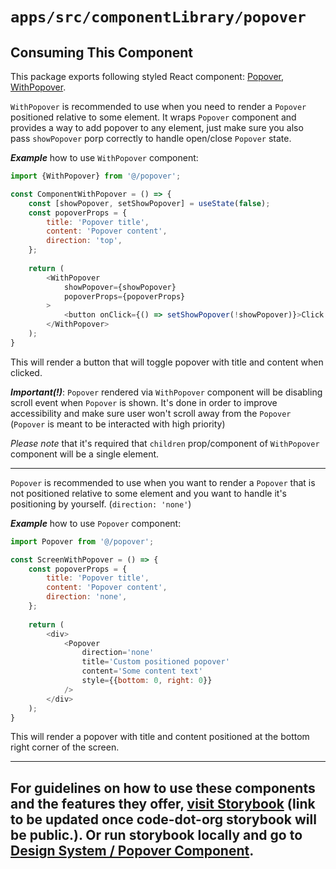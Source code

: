 # `apps/src/componentLibrary/popover`

## Consuming This Component

This package exports following styled React component: [Popover](Popover.tsx), [WithPopover](WithPopover.tsx).

`WithPopover` is recommended to use when you need to render a `Popover` positioned relative to some element.
It wraps `Popover` component and provides a way to add popover to any element, just make sure you also pass
`showPopover` porp correctly to handle open/close `Popover` state.

***Example*** how to use `WithPopover` component:

```javascript
import {WithPopover} from '@/popover';

const ComponentWithPopover = () => {
    const [showPopover, setShowPopover] = useState(false);
    const popoverProps = {
        title: 'Popover title',
        content: 'Popover content',
        direction: 'top',
    };
    
    return (
        <WithPopover
            showPopover={showPopover}
            popoverProps={popoverProps}
        >
            <button onClick={() => setShowPopover(!showPopover)}>Click me</button>
        </WithPopover>
    );
}
```
This will render a button that will toggle popover with title and content when clicked.

***Important(!)***: `Popover` rendered via `WithPopover` component will be disabling scroll event when `Popover`
is shown. It's done in order to improve accessibility and make sure user won't scroll away from the `Popover`
(`Popover` is meant to be interacted with high priority)

*Please note* that it's required that `children` prop/component of `WithPopover` component will be a single element.

---

`Popover` is recommended to use  when you want to render a `Popover` that is not positioned relative to some element
and you want to handle it's positioning by yourself. (`direction: 'none'`)

***Example*** how to use `Popover` component:

```javascript
import Popover from '@/popover';

const ScreenWithPopover = () => {
    const popoverProps = {
        title: 'Popover title',
        content: 'Popover content',
        direction: 'none',
    };
    
    return (
        <div>
            <Popover
                direction='none'
                title='Custom positioned popover'
                content='Some content text'
                style={{bottom: 0, right: 0}}
            />
        </div>
    );
}
```
This will render a popover with title and content positioned at the bottom right corner of the screen.

------
For guidelines on how to use these components and the features they
offer, [visit Storybook](https://code-dot-org.github.io/dsco_)
(link to be updated once code-dot-org storybook will be public.).
Or run storybook locally and go
to [Design System / Popover Component](http://localhost:9001/?path=/docs/designsystem-popover--docs).
------
